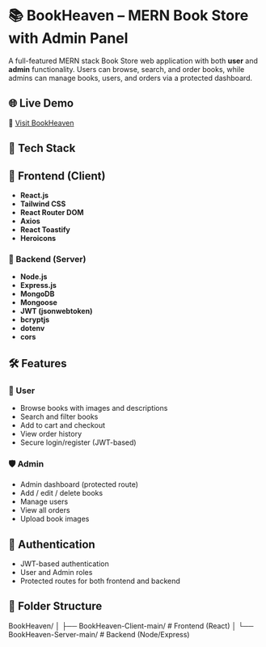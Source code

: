 # 📚 BookHeaven – MERN Book Store with Admin Panel

A full-featured MERN stack Book Store web application with both **user** and **admin** functionality. Users can browse, search, and order books, while admins can manage books, users, and orders via a protected dashboard.


## 🌐 Live Demo

🔗 [Visit BookHeaven](https://bookheaven-project.netlify.app/)

## 🚀 Tech Stack

## 🔹 Frontend (Client)
- **React.js**
- **Tailwind CSS**
- **React Router DOM**
- **Axios**
- **React Toastify**
- **Heroicons**

### 🔹 Backend (Server)
- **Node.js**
- **Express.js**
- **MongoDB**
- **Mongoose**
- **JWT (jsonwebtoken)**
- **bcryptjs**
- **dotenv**
- **cors**

## 🛠️ Features

### 👤 User
- Browse books with images and descriptions
- Search and filter books
- Add to cart and checkout
- View order history
- Secure login/register (JWT-based)

### 🛡️ Admin
- Admin dashboard (protected route)
- Add / edit / delete books
- Manage users
- View all orders
- Upload book images

## 🔐 Authentication

- JWT-based authentication
- User and Admin roles
- Protected routes for both frontend and backend

## 📁 Folder Structure

BookHeaven/
│
├── BookHeaven-Client-main/    # Frontend (React)
│
└── BookHeaven-Server-main/    # Backend (Node/Express)

